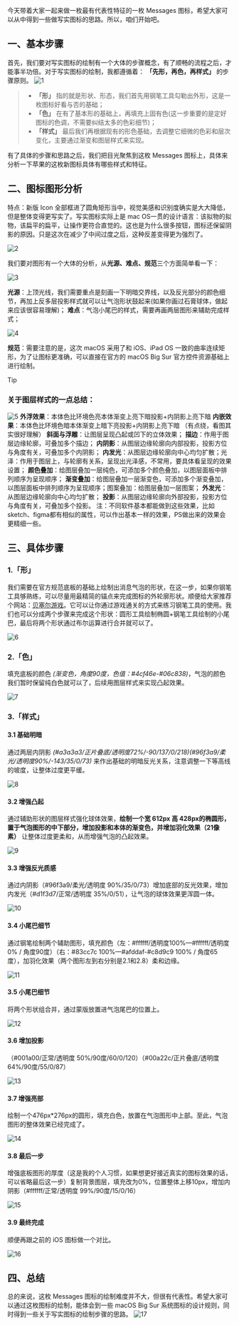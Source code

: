 今天带着大家一起来做一枚最有代表性特征的一枚 Messages 图标，希望大家可以从中得到一些做写实图标的思路。所以，咱们开始吧。

## 一、基本步骤  
 
首先，我们要对写实图标的绘制有一个大体的步骤概念，有了顺畅的流程之后，才能事半功倍。对于写实图标的绘制，我都遵循着： **「先形，再色，再样式」** 的步骤原则。
![1](https://github.com/user-attachments/assets/d9d3e73e-87a5-41b6-891e-d1fc488e45b1)

> - **「形」** 指的就是形状、形态，我们首先用钢笔工具勾勒出外形，这是一枚图标好看与否的基础； 
> - **「色」** 在有了基本形的基础上，再填充上固有色(这一步重要的是定好图标的色调，不需要纠结太多的色彩细节)； 
> - **「样式」** 最后我们再根据现有的形色基础，去调整它细微的色彩和层次变化，主要通过渐变和图层样式来实现。 
 
有了具体的步骤和思路之后，我们把目光聚焦到这枚 Messages 图标上，具体来分析一下苹果的这枚新图标具体有哪些样式和特征。

## 二、图标图形分析 
 
特点：新版 Icon 全部框进了圆角矩形当中，视觉美感和识别度确实是大大降低，但是整体变得更写实了。写实图标实际上是 mac OS一贯的设计语言：该拟物的拟物，该扁平的扁平，让操作更符合直觉的。这也是为什么很多按钮，图标还保留阴影的原因。只是这次在减少了中间过度之后，这种反差变得更为强烈了。

![2](https://github.com/user-attachments/assets/b8453608-29d7-4308-96ee-a5a521e58371)


我们要对图形有一个大体的分析，从**光源、难点、规范**三个方面简单看一下：

![3](https://github.com/user-attachments/assets/880a31dc-5ba4-466e-88f6-49d49d4fa581)


**光源**：上顶光线，我们需要重点是刻画一下明暗交界线，以及反光部分的颜色细节，再加上反多层投影样式就可以让气泡形状鼓起来(如果你画过石膏球体，做起来应该很容易理解)；
**难点**：气泡小尾巴的样式，需要再画两层图形来辅助完成样式；

![4](https://github.com/user-attachments/assets/371046df-3582-43e2-8c7b-10e79da2079c)


**规范**：需要注意的是，这次 macOS 采用了和 iOS、iPad OS 一致的曲率连续矩形，为了让图标更准确，可以直接在官方的 macOS Big Sur 官方控件资源基础上进行绘制。

> [!TIP]
> ### 关于图层样式的一点总结：
> ![5](https://github.com/user-attachments/assets/0e7f8e65-abd9-4822-bc85-8719b6c8fa47)
> **外浮效果**：本体色比环境色亮本体渐变上亮下暗投影+内阴影上亮下暗 
> **内嵌效果**：本体色比环境色暗本体渐变上暗下亮投影+内阴影上亮下暗 （有点绕，看图其实很好理解） 
> **斜面与浮雕**：让图层呈现凸起或凹下的立体效果； 
> **描边**：作用于图层边缘轮廓，可叠加多个描边； 
> **内阴影**：从图层边缘轮廓向内部投影，投影方位与角度有关，可叠加多个内阴影； 
> **内发光**：从图层边缘轮廓向中心均匀扩散；光泽：作用于图层上，与轮廓有关系，呈现出光泽感，不常用，要具体看呈现的效果设置； 
> **颜色叠加**：给图层叠加一层纯色，可添加多个颜色叠加，以图层面板中排列顺序为呈现顺序； 
> **渐变叠加**：给图层叠加一层渐变色，可添加多个渐变叠加，以图层面板中排列顺序为呈现顺序；图案叠加：给图层叠加一层图案； 
> **外发光**：从图层边缘轮廓向中心均匀扩散； 
> **投影**：从图层边缘轮廓向外部投影，投影方位与角度有关，可叠加多个投影。 
注：不同软件基本都能做到这些效果，比如sketch、figma都有相似的属性，可以作出基本一样的效果，PS做出来的效果会更精细一些。 

## 三、具体步骤 
### 1.「形」 
我们需要在官方规范底板的基础上绘制出消息气泡的形状，在这一步，如果你钢笔工具够熟练，可以尽量用最精简的锚点来完成图标的外轮廓形状。顺便给大家推荐个网站：[贝塞尔游戏](https://bezier.method.ac/)。它可以让你通过游戏通关的方式来练习钢笔工具的使用。我们也可以分成两个步骤来完成这个形状：圆形工具绘制椭圆+钢笔工具绘制的小尾巴，最后将两个形状通过布尔运算进行合并就可以了。

![6](https://github.com/user-attachments/assets/6052cbb7-5fe8-456d-b38c-9f7653179895)


### 2.「色」 
填充底板的颜色 *(渐变色，角度90度，色值：#4cf46e-#06c838)*，气泡的颜色我们暂时保留纯白色就可以了，后续用图层样式来实现凸起效果。

![7](https://github.com/user-attachments/assets/2cdace7c-cdda-449c-9931-02e1acedc71c)


### 3.「样式」 
#### 3.1 基础明暗
通过两层内阴影 *(#a3a3a3/正片叠底/透明度72%/-90/137/0/218)(#96f3a9/柔光/透明度90%/-143/35/0/73)* 来作出基础的明暗反光关系，注意调整一下等高线的坡度，让整体过度更平缓。

![8](https://github.com/user-attachments/assets/b824e952-1bd3-42d8-bc7b-7a5247c2451a)


#### 3.2 增强凸起
通过辅助形状的图层样式强化球体效果，**绘制一个宽 612px 高 428px的椭圆形，置于气泡图形的中下部分，增加投影和本体的渐变色，并增加羽化效果（21像素）** 让整体过度更柔和，从而增强气泡的凸起效果。

![9](https://github.com/user-attachments/assets/aeb5a78a-b734-4516-aecb-e3e4097f4342)


#### 3.3 增强反光质感
通过内阴影（#96f3a9/柔光/透明度 90%/35/0/73）增加底部的反光效果，增加内发光（#d1f3d7/正常/透明度 35%/0/51），让气泡的球体效果更浑圆一体。

![10](https://github.com/user-attachments/assets/b470d6bf-eb61-40c3-83da-d706519c49c7)


#### 3.4 小尾巴细节
通过钢笔绘制两个辅助图形，填充颜色（左：#ffffff/透明度100%—#ffffff/透明度 0% / 角度90度）（右：#83cc7c 100%—#afddaf-#c8d9c9 100% / 角度65度），加羽化效果（两个图形左到右分别是2.1和2.8）柔和边缘。

![11](https://github.com/user-attachments/assets/6da81cc3-ffec-4052-9612-f4b8bdf00301)


#### 3.5 小尾巴细节
将两个形状组合并，通过蒙版放置进气泡尾巴的位置上。

![12](https://github.com/user-attachments/assets/044a7467-b69f-46f4-a62d-068f75aaffd4)


#### 3.6 增加投影
（#001a00/正常/透明度 50%/90度/60/0/120）（#00a22c/正片叠底/透明度 64%/90度/55/0/87）

![13](https://github.com/user-attachments/assets/7989e32f-666d-43ff-9e01-3cfdf893a1ee)


#### 3.7 增强亮部
绘制一个476px*276px的圆形，填充白色，放置在气泡图形中上部。至此，气泡图形的整体效果已经完成了。

![14](https://github.com/user-attachments/assets/57cc53e3-5399-494a-9fff-5cd9a87ea2f4)

#### 3.8 最后一步
增强底板图形的厚度（这是我的个人习惯，如果想更好接近真实的图标效果的话，可以省略最后这一步）复制背景图层，填充改为0%，位置整体上移10px，增加内阴影（#ffffff/正常/透明度 99%/90度/15/0/16）

![15](https://github.com/user-attachments/assets/305123e0-cced-49b8-a463-e6fe31b3aef1)


#### 3.9 最终完成
顺便再跟之前的 iOS 图标做一个对比。

![16](https://github.com/user-attachments/assets/3b534312-9bbf-48b7-b9cb-03ed42bc346a)


## 四、总结
总的来说，这枚 Messages 图标的绘制难度并不大，但很有代表性。希望大家可以通过这枚图标的绘制，能体会到一些 macOS Big Sur 系统图标的设计规则，同时得到一些关于写实图标的绘制步骤的思路。
![17](https://github.com/user-attachments/assets/b62fd730-0575-4983-afb5-dcc46668352f)

